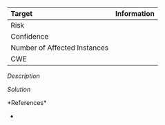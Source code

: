 <!--{% load md %}--><!--{% for alert in site.alerts %}-->
*<!--{{alert.name}}-->*

| Target | Information |
| :--- | :--- |
| Risk | <!--{{alert.riskdesc}}--> |
| Confidence | <!--{{alert.confidencedesc}}--> |
| Number of Affected Instances | <!--{{alert.count}}--> |
| CWE | [<!--{{alert.cweid}}-->](https://cwe.mitre.org/data/definitions/<!--{{alert.cweid}}-->.html) |

*Description*

<!--{{alert.desc}}-->

*Solution*

<!--{{alert.solution}}-->

<!--{% if alert.reference %}-->*References*

<!--{% noemptylines %}-->
<!--{% for reference in alert.references_as_list_items %}-->
- [<!--{{reference}}-->](<!--{{reference}}-->)
<!--{% endfor %}-->
<!--{% endnoemptylines %}-->
<!--{% endif %}-->
<!--{% endfor %}-->